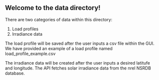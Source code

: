 ## Welcome to the data directory!

There are two categories of data within this directory:
1. Load profiles
2. Irradiance data

The load profile will be saved after the user inputs a csv file within the GUI. We have provided an example of a load profile named load_profile_example.csv

The irradiance data will be created after the user inputs a desired latitufe and longitude. The API fetches solar irradiance data from the nrel NSRDB database.

